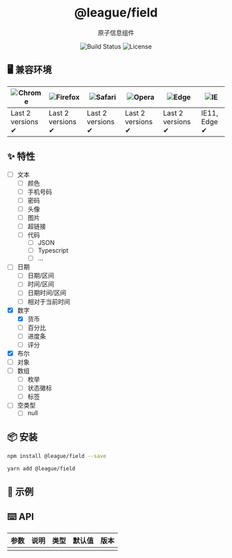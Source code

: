 <h1 align="center">@league/field</h1>

<p align="center">原子信息组件</p>
<p align="center">
<img src="https://img.shields.io/badge/tests-developing-green?logo=github" alt="Build Status">
<img src="https://img.shields.io/badge/license-MIT-green" alt="License" />
</p>

## 🖥 兼容环境

| ![Chrome](https://raw.github.com/alrra/browser-logos/master/src/chrome/chrome_48x48.png) | ![Firefox](https://raw.github.com/alrra/browser-logos/master/src/firefox/firefox_48x48.png) | ![Safari](https://raw.github.com/alrra/browser-logos/master/src/safari/safari_48x48.png) | ![Opera](https://raw.github.com/alrra/browser-logos/master/src/opera/opera_48x48.png) | ![Edge](https://raw.github.com/alrra/browser-logos/master/src/edge/edge_48x48.png) | ![IE](https://raw.github.com/alrra/browser-logos/master/src/archive/internet-explorer_9-11/internet-explorer_9-11_48x48.png) |
| --- | --- | --- | --- | --- | --- |
| Last 2 versions ✔ | Last 2 versions ✔ | Last 2 versions ✔ | Last 2 versions ✔ | Last 2 versions ✔ | IE11, Edge ✔ |

## ✨ 特性

- [ ] 文本
  - [ ] 颜色
  - [ ] 手机号码
  - [ ] 密码
  - [ ] 头像
  - [ ] 图片
  - [ ] 超链接
  - [ ] 代码
    - [ ] JSON
    - [ ] Typescript
    - [ ] ...
- [ ] 日期
  - [ ] 日期/区间
  - [ ] 时间/区间
  - [ ] 日期时间/区间
  - [ ] 相对于当前时间
- [x] 数字
  - [x] 货币
  - [ ] 百分比
  - [ ] 进度条
  - [ ] 评分
- [x] 布尔
- [ ] 对象
- [ ] 数组
  - [ ] 枚举
  - [ ] 状态徽标
  - [ ] 标签
- [ ] 空类型
  - [ ] null

## 📦 安装

```bash
npm install @league/field --save
```

```bash
yarn add @league/field
```

## 🔨 示例

## ⌨️ API

| 参数 | 说明 | 类型 | 默认值 | 版本 |
| ---- | ---- | ---- | ------ | ---- |
|      |      |      |        |
